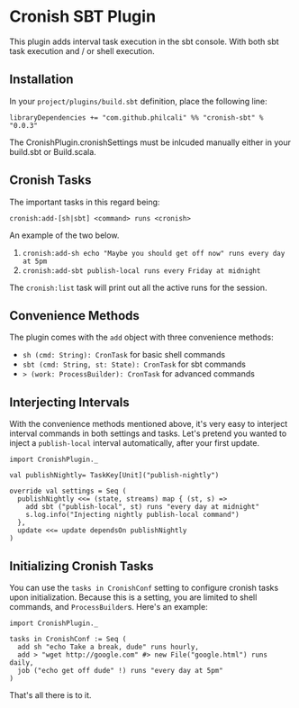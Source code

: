 # Cronish SBT Plugin

This plugin adds interval task execution in the sbt console. With both
sbt task execution and / or shell execution.

## Installation

In your `project/plugins/build.sbt` definition, place the following line:
  
    libraryDependencies += "com.github.philcali" %% "cronish-sbt" % "0.0.3"

The CronishPlugin.cronishSettings must be inlcuded manually either in your build.sbt
or Build.scala.

## Cronish Tasks

The important tasks in this regard being:

    cronish:add-[sh|sbt] <command> runs <cronish>

An example of the two below.

  1. `cronish:add-sh echo "Maybe you should get off now" runs every day at 5pm`
  2. `cronish:add-sbt publish-local runs every Friday at midnight`

The `cronish:list` task will print out all the active runs for the session.

## Convenience Methods

The plugin comes with the `add` object with three convenience methods:

  * `sh (cmd: String): CronTask` for basic shell commands
  * `sbt (cmd: String, st: State): CronTask` for sbt commands
  * `> (work: ProcessBuilder): CronTask` for advanced commands 

## Interjecting Intervals

With the convenience methods mentioned above, it's very easy to
interject interval commands in both settings and tasks. Let's pretend
you wanted to inject a `publish-local` interval automatically, after
your first update.

    import CronishPlugin._

    val publishNightly= TaskKey[Unit]("publish-nightly")

    override val settings = Seq (
      publishNightly <<= (state, streams) map { (st, s) =>
        add sbt ("publish-local", st) runs "every day at midnight"
        s.log.info("Injecting nightly publish-local command")
      }, 
      update <<= update dependsOn publishNightly
    )

## Initializing Cronish Tasks 

You can use the `tasks in CronishConf` setting to configure cronish tasks upon
initialization. Because this is a setting, you are limited to shell
commands, and `ProcessBuilder`s. Here's an example:

    import CronishPlugin._

    tasks in CronishConf := Seq (
      add sh "echo Take a break, dude" runs hourly,
      add > "wget http://google.com" #> new File("google.html") runs daily,
      job ("echo get off dude" !) runs "every day at 5pm"
    )

That's all there is to it.
